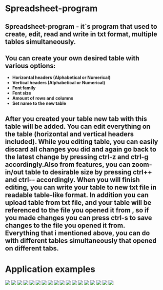 # Spreadsheet-program

## **Spreadsheet-program** - it`s program that used to create, edit, read and write in txt format, multiple tables simultaneously.

## You can create your own desired table with various options:
 - **Horizontal headers (Alphabetical or Numerical)**
 - **Vertical headers (Alphabetical or Numerical)**
 - **Font family**
 - **Font size**
 - **Amount of rows and columns**
 - **Set name to the new table**

## After you created your table new tab with this table will be added. You can edit everything on the table (horizontal and vertical headers included). While you editing table, you can easily discard all changes you did and again go back to the latest change by pressing ctrl-z and ctrl-g accordingly.Also from features, you can zoom-in/out  table to desirable size by pressing ctrl++ and ctrl-- accordingly. When you will finish editing, you can write your table to new txt file in readable table-like format. In addition you can upload table from txt file, and your table will be referenced to the file you opened it from , so if you made changes you can press ctrl-s to save changes to the file you opened it from. Everything that i mentioned above, you can do with  different tables simultaneously that opened on different tabs.

# Application examples
![](./Application%20screen%20examples/mainwindow.png)
![](./Application%20screen%20examples/create_table.png)
![](./Application%20screen%20examples/choosing_options.png)
![](./Application%20screen%20examples/created_table.png)
![](./Application%20screen%20examples/editing_header_label.png)
![](./Application%20screen%20examples/save_as_table.png)
![](./Application%20screen%20examples/txt_table_format_1.png)
![](./Application%20screen%20examples/open_table_from_txt_file.png)
![](./Application%20screen%20examples/opened_table_from_txt_file.png)
![](./Application%20screen%20examples/making_changes.png)
![](./Application%20screen%20examples/txt_table_format.png)
![](./Application%20screen%20examples/menu_bar.png)
![](./Application%20screen%20examples/zoom_in.png)
![](./Application%20screen%20examples/zoom_out.png)
![](./Application%20screen%20examples/menu_bar.png)
![](./Application%20screen%20examples/menu_info.png)
![](./Application%20screen%20examples/menu_File.png)
![](./Application%20screen%20examples/tool_bar.png)

